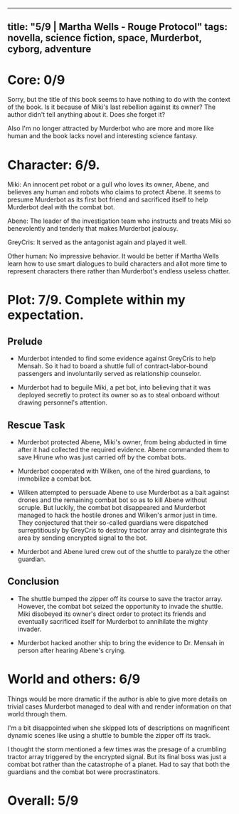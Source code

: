 
---
title: "5/9 | Martha Wells - Rouge Protocol"
tags: novella, science fiction, space, Murderbot, cyborg, adventure
---

# Core: 0/9
Sorry, but the title of this book seems to have nothing to do with the context of the book. Is it because of Miki's last rebellion against its owner? The author didn't tell anything about it. Does she forget it?

Also I'm no longer attracted by Murderbot who are more and more like human and the book lacks novel and interesting science fantasy.

# Character: 6/9.
Miki: An innocent pet robot or a gull who loves its owner, Abene, and believes any human and robots who claims to protect Abene. It seems to presume Murderbot as its first bot friend and sacrificed itself to help Murderbot deal with the combat bot.

Abene: The leader of the investigation team who instructs and treats Miki so benevolently and tenderly that makes Murderbot jealousy.

GreyCris: It served as the antagonist again and played it well.

Other human: No impressive behavior. It would be better if Martha Wells learn how to use smart dialogues to build characters and allot more time to represent characters there rather than Murderbot's endless useless chatter.

# Plot: 7/9. Complete within my expectation.

## Prelude
+ Murderbot intended to find some evidence against GreyCris to help Mensah. So it had to board a shuttle full of contract-labor-bound passengers and involuntarily served as relationship counselor. 

+ Murderbot had to beguile Miki, a pet bot, into believing that it was deployed secretly to protect its owner so as to steal onboard without drawing personnel's attention.

## Rescue Task
+ Murderbot protected Abene, Miki's owner, from being abducted in time after it had collected the required evidence. Abene commanded them to save Hirune who was just carried off by the combat bots.

+ Murderbot cooperated with Wilken, one of the hired guardians, to immobilize a combat bot. 

+ Wilken attempted to persuade Abene to use Murderbot as a bait against drones and the remaining combat bot so as to kill Abene without scruple. But luckily, the combat bot disappeared and Murderbot managed to hack the hostile drones and Wilken's armor just in time. They conjectured that their so-called guardians were dispatched surreptitiously by GreyCris to destroy tractor array and disintegrate this area by sending encrypted signal to the bot.

+ Murderbot and Abene lured crew out of the shuttle to paralyze the other guardian. 

## Conclusion
+ The shuttle bumped the zipper off its course to save the tractor array. However, the combat bot seized the opportunity to invade the shuttle. Miki disobeyed its owner's direct order to protect its friends and eventually sacrificed itself for Murderbot to annihilate the mighty invader.

+ Murderbot hacked another ship to bring the evidence to Dr. Mensah in person after hearing Abene's crying.

# World and others: 6/9
Things would be more dramatic if the author is able to give more details on trivial cases Murderbot managed to deal with and render information on that world through them.

I'm a bit disappointed when she skipped lots of descriptions on magnificent dynamic scenes like using a shuttle to bumble the zipper off its track.

I thought the storm mentioned a few times was the presage of a crumbling tractor array triggered by the encrypted signal. But its final boss was just a combat bot rather than the catastrophe of a planet. Had to say that both the guardians and the combat bot were procrastinators.


# Overall: 5/9


